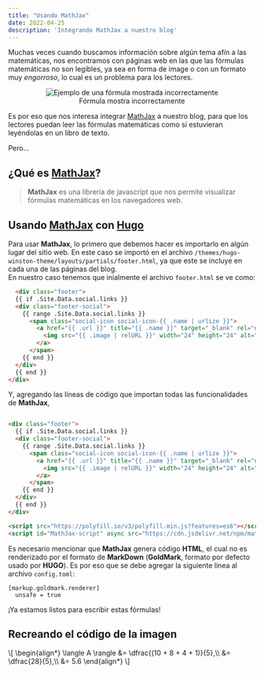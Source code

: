 ```yaml
---
title: "Usando MathJax"
date: 2022-04-25
description: 'Integrando MathJax a nuestro blog'
---
```


Muchas veces cuando buscamos información sobre algún tema afín a las matemáticas, nos encontramos con páginas web en las que las fórmulas matemáticas no son legibles, ya sea en forma de image o con un formato muy _engorroso_, lo cual es un problema para los lectores.

<figure style="text-align: center;">
  <img syle="display: inline-block; margin-left: auto; margin-right: auto;" src="https://user-images.githubusercontent.com/57697020/165169177-e3755a5a-e027-4f9e-9510-444bed83fa4e.png" alt="Ejemplo de una fórmula mostrada incorrectamente">
  <figcaption>Fórmula mostra incorrectamente</figcaption>
</figure>

Es por eso que nos interesa integrar [MathJax][mathjax] a nuestro blog, para que los lectores puedan leer las fórmulas matemáticas como si estuvieran leyéndolas en un libro de texto.

Pero...

## ¿Qué es [MathJax][mathjax]?

  > **MathJax** es una librería de javascript que nos permite visualizar
  > fórmulas matemáticas en los navegadores web.

## Usando [MathJax][mathjax] con [Hugo][hugo]

Para usar **MathJax**, lo primero que debemos hacer es importarlo en algún lugar del sitio web. En este caso se importó en el archivo `/themes/hugo-winston-theme/layouts/partials/footer.html`, ya que este se incluye en cada una de las páginas del blog.  
En nuestro caso tenemos que inialmente el archivo `footer.html` se ve como:
```html
  <div class="footer">
  {{ if .Site.Data.social.links }}
  <div class="footer-social">
    {{ range .Site.Data.social.links }}
      <span class="social-icon social-icon-{{ .name | urlize }}">
        <a href="{{ .url }}" title="{{ .name }}" target="_blank" rel="noopener">
          <img src="{{ .image | relURL }}" width="24" height="24" alt="{{ .name }}"/>
        </a>
      </span>
    {{ end }}
  </div>
  {{ end }}
</div>
```

Y, agregando las líneas de código que importan todas las funcionalidades de **MathJax**,

```html

<div class="footer">
  {{ if .Site.Data.social.links }}
  <div class="footer-social">
    {{ range .Site.Data.social.links }}
      <span class="social-icon social-icon-{{ .name | urlize }}">
        <a href="{{ .url }}" title="{{ .name }}" target="_blank" rel="noopener">
          <img src="{{ .image | relURL }}" width="24" height="24" alt="{{ .name }}"/>
        </a>
      </span>
    {{ end }}
  </div>
  {{ end }}
</div>

<script src="https://polyfill.io/v3/polyfill.min.js?features=es6"></script>
<script id="MathJax-script" async src="https://cdn.jsdelivr.net/npm/mathjax@3/es5/tex-mml-chtml.js"></script>
```

Es necesario mencionar que **MathJax** genera código **HTML**, el cual no es renderizado por el formato de **MarkDown** (**GoldMark**, formato por defecto usado por **HUGO**). Es por eso que se debe agregar la siguiente línea al archivo `config.toml`:

```
[markup.goldmark.renderer]
  unsafe = true
```

¡Ya estamos listos para escribir estas fórmulas!

## Recreando el código de la imagen

<div>
  \[
    \begin{align*}
      \langle A \rangle &= \dfrac{(10 + 8 + 4 + 1)}{5},\\
      &= \dfrac{28}{5},\\
      &= 5.6
    \end{align*}
  \]
</div>

[mathjax]: https://www.mathjax.org/
[hugo]: https://gohugo.io/
